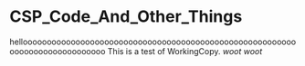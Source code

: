 # CSP_Code_And_Other_Things
hellooooooooooooooooooooooooooooooooooooooooooooooooooooooooooooooooooooooooooooo
This is a test of WorkingCopy.
*woot woot*